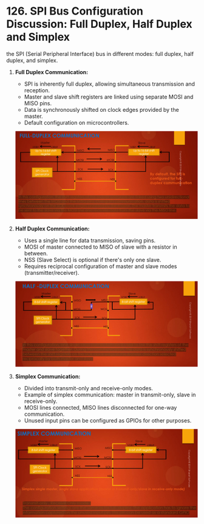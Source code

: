 # 126. SPI Bus Configuration Discussion: Full Duplex, Half Duplex and Simplex



the SPI (Serial Peripheral Interface) bus in different modes: full duplex, half duplex, and simplex.

1. **Full Duplex Communication:**

   - SPI is inherently full duplex, allowing simultaneous transmission and reception.
   - Master and slave shift registers are linked using separate MOSI and MISO pins.
   - Data is synchronously shifted on clock edges provided by the master.
   - Default configuration on microcontrollers.

   ![01](https://github.com/knightsummon/Mastering-Microcontroller-and-Embedded-Driver-Development/blob/main/32.%20SPI%20Bus%20Configuration%20and%20Functional%20Block%20Diagram/126.%20SPI%20Bus%20Configuration%20Discussion%20Full%20Duplex%2C%20Half%20Duplex%20and%20Simplex.assets/01.jpg)

2. **Half Duplex Communication:**

   - Uses a single line for data transmission, saving pins.
   - MOSI of master connected to MISO of slave with a resistor in between.
   - NSS (Slave Select) is optional if there's only one slave.
   - Requires reciprocal configuration of master and slave modes (transmitter/receiver).

   ![02](https://github.com/knightsummon/Mastering-Microcontroller-and-Embedded-Driver-Development/blob/main/32.%20SPI%20Bus%20Configuration%20and%20Functional%20Block%20Diagram/126.%20SPI%20Bus%20Configuration%20Discussion%20Full%20Duplex%2C%20Half%20Duplex%20and%20Simplex.assets/02.jpg)

3. **Simplex Communication:**

   - Divided into transmit-only and receive-only modes.
   - Example of simplex communication: master in transmit-only, slave in receive-only.
   - MOSI lines connected, MISO lines disconnected for one-way communication.
   - Unused input pins can be configured as GPIOs for other purposes.

   ![03](https://github.com/knightsummon/Mastering-Microcontroller-and-Embedded-Driver-Development/blob/main/32.%20SPI%20Bus%20Configuration%20and%20Functional%20Block%20Diagram/126.%20SPI%20Bus%20Configuration%20Discussion%20Full%20Duplex%2C%20Half%20Duplex%20and%20Simplex.assets/03.jpg)

